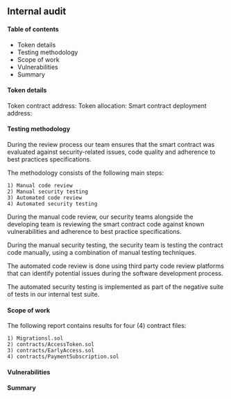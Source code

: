 ## Internal audit 

#### Table of contents 

* Token details
* Testing methodology
* Scope of work
* Vulnerabilities
* Summary


#### Token details

Token contract address: 
Token allocation: 
Smart contract deployment address: 


#### Testing methodology

During the review process our team ensures that the smart contract was evaluated against security-related issues, code 
quality and adherence to best practices specifications.
 
The methodology consists of the following main steps:

    1) Manual code review
    2) Manual security testing
    3) Automated code review
    4) Automated security testing
        
 During the manual code review, our security teams alongside the developing team is reviewing the smart contract code 
 against known vulnerabilities and adherence to best practice specifications. 
 
 During the manual security testing, the security team is testing the contract code manually, using a combination of 
 manual testing techniques. 
 
 The automated code review is done using third party code review platforms that can identify potential issues during the
 software development process. 
 
 The automated security testing is implemented as part of the negative suite of tests in our internal test suite. 
 
#### Scope of work

The following report contains results for four (4) contract files:

    1) Migrationsl.sol
    2) contracts/AccessToken.sol
    3) contracts/EarlyAccess.sol
    4) contracts/PaymentSubscription.sol
    
 
#### Vulnerabilities
#### Summary